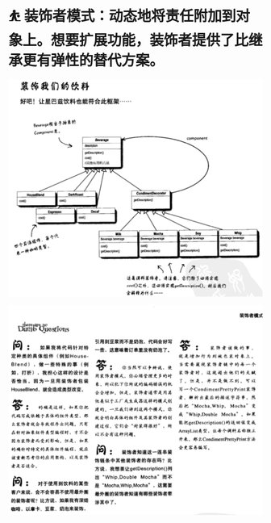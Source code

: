 # :bouncing_ball_person: 装饰者模式：动态地将责任附加到对象上。想要扩展功能，装饰者提供了比继承更有弹性的替代方案。

![img.png](img.png)

![img_1.png](img_1.png)